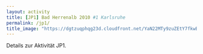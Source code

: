 ```yaml
---
layout: activity
title: [JP1] Bad Herrenalb 2010 #1 Karlsruhe
permalink: /jp1/
title_image: "https://dgtzuqphqg23d.cloudfront.net/YaN22MTy9zuZEtY7fkwBKyNDZumIjRt0s-teiPvnsfc-2048x1536.jpg"
---
```


Details zur Aktivität JP1.
